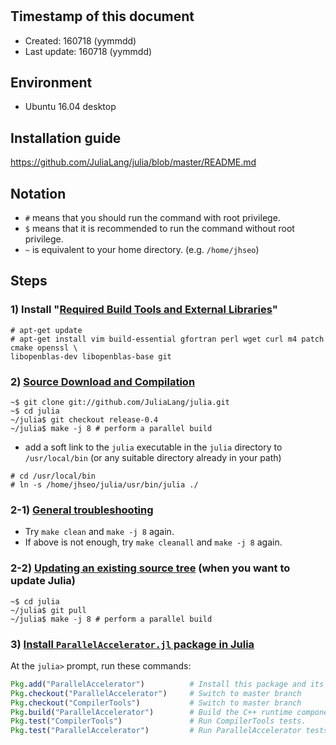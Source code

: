 # 

## Timestamp of this document
* Created: 160718 (yymmdd)
* Last update: 160718 (yymmdd)

## Environment
* Ubuntu 16.04 desktop

## Installation guide
https://github.com/JuliaLang/julia/blob/master/README.md


## Notation
* `#` means that you should run the command with root privilege.
* `$` means that it is recommended to run the command without root privilege.
* `~` is equivalent to your home directory. (e.g. `/home/jhseo`)


## Steps

### 1) Install "[Required Build Tools and External Libraries](https://github.com/JuliaLang/julia/blob/master/README.md#required-build-tools-and-external-libraries)"
```
# apt-get update
# apt-get install vim build-essential gfortran perl wget curl m4 patch cmake openssl \
libopenblas-dev libopenblas-base git
```

### 2) [Source Download and Compilation](https://github.com/JuliaLang/julia/blob/master/README.md#source-download-and-compilation)
```Shell
~$ git clone git://github.com/JuliaLang/julia.git
~$ cd julia
~/julia$ git checkout release-0.4
~/julia$ make -j 8 # perform a parallel build
```

* add a soft link to the `julia` executable in the `julia` directory to `/usr/local/bin` (or any suitable directory already in your path)
```
# cd /usr/local/bin
# ln -s /home/jhseo/julia/usr/bin/julia ./
```

### 2-1) [General troubleshooting](https://github.com/JuliaLang/julia/blob/master/README.md#general-troubleshooting)
* Try `make clean` and `make -j 8` again.
* If above is not enough, try `make cleanall` and `make -j 8` again.

### 2-2) [Updating an existing source tree](https://github.com/JuliaLang/julia/blob/master/README.md#updating-an-existing-source-tree) (when you want to update Julia)
```Shell
~$ cd julia
~/julia$ git pull
~/julia$ make -j 8 # perform a parallel build
```

### 3) [Install `ParallelAccelerator.jl` package in Julia](http://parallelacceleratorjl.readthedocs.io/en/latest/install.html)
At the `julia>` prompt, run these commands:
```Julia
Pkg.add("ParallelAccelerator")          # Install this package and its dependencies.
Pkg.checkout("ParallelAccelerator")     # Switch to master branch
Pkg.checkout("CompilerTools")           # Switch to master branch
Pkg.build("ParallelAccelerator")        # Build the C++ runtime component of the package.
Pkg.test("CompilerTools")               # Run CompilerTools tests.
Pkg.test("ParallelAccelerator")         # Run ParallelAccelerator tests.
```
